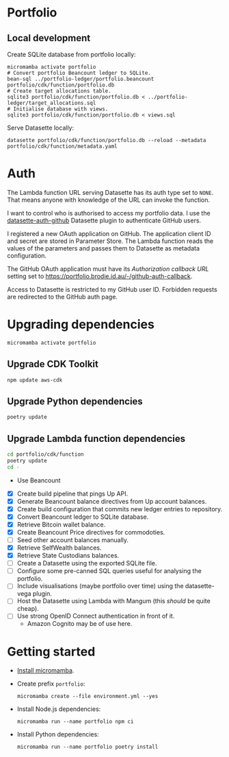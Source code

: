 # Portfolio

## Local development

Create SQLite database from portfolio locally:

    micromamba activate portfolio
    # Convert portfolio Beancount ledger to SQLite.
    bean-sql ../portfolio-ledger/portfolio.beancount portfolio/cdk/function/portfolio.db
    # Create target allocations table.
    sqlite3 portfolio/cdk/function/portfolio.db < ../portfolio-ledger/target_allocations.sql
    # Initialise database with views.
    sqlite3 portfolio/cdk/function/portfolio.db < views.sql

Serve Datasette locally:

    datasette portfolio/cdk/function/portfolio.db --reload --metadata portfolio/cdk/function/metadata.yaml


# Auth

The Lambda function URL serving Datasette has its auth type set to `NONE`. That
means anyone with knowledge of the URL can invoke the function.

I want to control who is authorised to access my portfolio data. I use the
[datasette-auth-github](https://datasette.io/plugins/datasette-auth-github) Datasette
plugin to authenticate GitHub users.

I registered a new OAuth application on GitHub. The application client ID and secret
are stored in Parameter Store. The Lambda function reads the values of the parameters
and passes them to Datasette as metadata configuration.

The GitHub OAuth application must have its *Authorization callback URL* setting
set to https://portfolio.brodie.id.au/-/github-auth-callback.

Access to Datasette is restricted to my GitHub user ID. Forbidden requests are
redirected to the GitHub auth page.


# Upgrading dependencies

```bash
micromamba activate portfolio
```


## Upgrade CDK Toolkit

```bash
npm update aws-cdk
```


## Upgrade Python dependencies

```bash
poetry update
```


## Upgrade Lambda function dependencies

```bash
cd portfolio/cdk/function
poetry update
cd -
```

- Use Beancount
- [x] Create build pipeline that pings Up API.
- [x] Generate Beancount balance directives from Up account balances.
- [x] Create build configuration that commits new ledger entries to repository.
- [x] Convert Beancount ledger to SQLite database.
- [x] Retrieve Bitcoin wallet balance.
- [x] Create Beancount Price directives for commodoties.
- [ ] Seed other account balances manually.
- [x] Retrieve SelfWealth balances.
- [x] Retrieve State Custodians balances.
- [ ] Create a Datasette using the exported SQLite file.
- [ ] Configure some pre-canned SQL queries useful for analysing the portfolio.
- [ ] Include visualisations (maybe portfolio over time) using the datasette-vega plugin.
- [ ] Host the Datasette using Lambda with Mangum (this *should* be quite cheap).
- [ ] Use strong OpenID Connect authentication in front of it.
  - Amazon Cognito may be of use here.


# Getting started

- [Install micromamba](https://mamba.readthedocs.io/en/latest/installation.html).
- Create prefix `portfolio`:

      micromamba create --file environment.yml --yes
- Install Node.js dependencies:

      micromamba run --name portfolio npm ci
- Install Python dependencies:

      micromamba run --name portfolio poetry install
